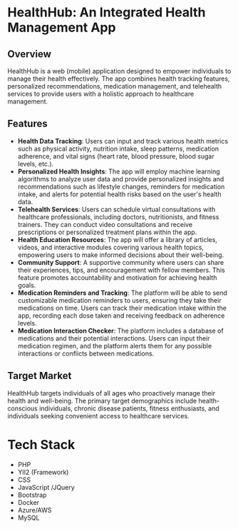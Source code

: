 
# HealthHub: An Integrated Health Management App

## Overview

HealthHub is a web (mobile) application designed to empower individuals to manage their health effectively. The app combines health tracking features, personalized recommendations, medication management, and telehealth services to provide users with a holistic approach to healthcare management.

## Features

- **Health Data Tracking**: Users can input and track various health metrics such as physical activity, nutrition intake, sleep patterns, medication adherence, and vital signs (heart rate, blood pressure, blood sugar levels, etc.).
- **Personalized Health Insights**: The app will employ machine learning algorithms to analyze user data and provide personalized insights and recommendations such as lifestyle changes, reminders for medication intake, and alerts for potential health risks based on the user's health data.
- **Telehealth Services**: Users can schedule virtual consultations with healthcare professionals, including doctors, nutritionists, and fitness trainers. They can conduct video consultations and receive prescriptions or personalized treatment plans within the app.
- **Health Education Resources**: The app will offer a library of articles, videos, and interactive modules covering various health topics, empowering users to make informed decisions about their well-being.
- **Community Support**: A supportive community where users can share their experiences, tips, and encouragement with fellow members. This feature promotes accountability and motivation for achieving health goals.
- **Medication Reminders and Tracking**: The platform will be able to send customizable medication reminders to users, ensuring they take their medications on time. Users can track their medication intake within the app, recording each dose taken and receiving feedback on adherence levels.
- **Medication Interaction Checker**: The platform includes a database of medications and their potential interactions. Users can input their medication regimen, and the platform alerts them for any possible interactions or conflicts between medications.

## Target Market

HealthHub targets individuals of all ages who proactively manage their health and well-being. The primary target demographics include health-conscious individuals, chronic disease patients, fitness enthusiasts, and individuals seeking convenient access to healthcare services.


# Tech Stack

- PHP	
- YII2 (Framework)
- CSS
- JavaScript /JQuery
- Bootstrap
- Docker
- Azure/AWS
- MySQL
